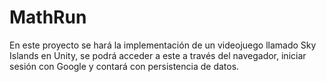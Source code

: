 # MathRun
En este proyecto se hará la implementación de un videojuego llamado Sky Islands en Unity, se podrá acceder a este a través del navegador, iniciar sesión con Google y contará con persistencia de datos.
